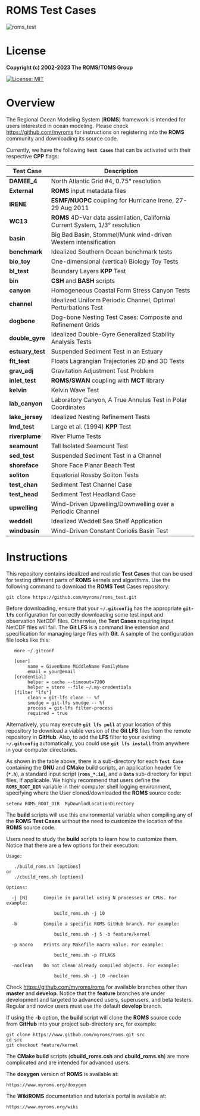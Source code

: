# ROMS Test Cases

![roms_test](https://github.com/myroms/roms_test/assets/23062912/faf56433-3e95-469f-a65c-8464d9c690b2)

# License

**Copyright (c) 2002-2023 The ROMS/TOMS Group**

[![License: MIT](https://img.shields.io/badge/License-MIT-yellow.svg)](https://opensource.org/licenses/MIT)

# Overview

The Regional Ocean Modeling System (**ROMS**) framework is intended for users
interested in ocean modeling. Please check https://github.com/myroms for
instructions on registering into the **ROMS** community and downloading its source
code.

Currently, we have the following **`Test Cases`** that can be activated with
their respective **CPP** flags:

| Test Case |  Description |
| --------- | ------------ |
| **DAMEE_4** | North Atlantic Grid #4, 0.75&deg; resolution |
| **External** | **ROMS** input metadata files |
| **IRENE** | **ESMF/NUOPC** coupling for Hurricane Irene, 27-29 Aug 2011 |
| **WC13** | **ROMS** 4D-Var data assimilation, California Current System, 1/3&deg; resolution |
| **basin** | Big Bad Basin, Stommel/Munk wind-driven Western intensification |
| **benchmark** | Idealized Southern Ocean benchmark tests |
| **bio_toy** | One-dimensional (vertical) Biology Toy Tests |
| **bl_test** | Boundary Layers **KPP** Test |
| **bin** | **CSH** and **BASH** scripts |
| **canyon** | Homogeneous Coastal Form Stress Canyon Tests |
| **channel** | Idealized Uniform Periodic Channel, Optimal Perturbations Test |
| **dogbone** | Dog-bone Nesting Test Cases: Composite and Refinement Grids |
| **double_gyre** | Idealized Double-Gyre Generalized Stability Analysis Tests |
| **estuary_test** | Suspended Sediment Test in an Estuary |
| **flt_test** | Floats Lagrangian Trajectories 2D and 3D Tests |
| **grav_adj** | Gravitation Adjustment Test Problem |
| **inlet_test** | **ROMS/SWAN** coupling with **MCT** library |
| **kelvin** | Kelvin Wave Test |
| **lab_canyon** | Laboratory Canyon, A True Annulus Test in Polar Coordinates |
| **lake_jersey** | Idealized Nesting Refinement Tests |
| **lmd_test** | Large et al. (1994) **KPP** Test |
| **riverplume** | River Plume Tests |
| **seamount** | Tall Isolated Seamount Test |
| **sed_test** | Suspended Sediment Test in a Channel |
| **shoreface** | Shore Face Planar Beach Test |
| **soliton** | Equatorial Rossby Soliton Tests |
| **test_chan** | Sediment Test Channel Case |
| **test_head** | Sediment Test Headland Case |
| **upwelling** | Wind-Driven Upwelling/Downwelling over a Periodic Channel |
| **weddell** | Idealized Weddell Sea Shelf Application |
| **windbasin** | Wind-Driven Constant Coriolis Basin Test |

# Instructions

This repository contains idealized and realistic **Test Cases** that can be used
for testing different parts of **ROMS** kernels and algorithms. Use the following command to download the **ROMS Test** Cases repository:
```
git clone https://github.com/myroms/roms_test.git
```

Before downloading, ensure that your **`~/.gitconfig`** has the appropriate
**`git-lfs`** configuration for correctly downloading some test input and
observation NetCDF files. Otherwise, the **Test Cases** requiring input NetCDF
files will fail. The **Git LFS** is a command line extension and specification
for managing large files with **Git**. A sample of the configuration file looks
like this:
```
   more ~/.gitconf

   [user]
        name = GivenName MiddleName FamilyName
        email = your@email
   [credential]
        helper = cache --timeout=7200
        helper = store --file ~/.my-credentials
   [filter "lfs"]
        clean = git-lfs clean -- %f
        smudge = git-lfs smudge -- %f
        process = git-lfs filter-process
        required = true
```

Alternatively, you may execute **`git lfs pull`** at your location of this
repository to download a viable version of the **Git LFS** files from the
remote repository in **GitHub**. Also, to add the **LFS** filter to your
existing **`~/.gitconfig`** automatically, you could use **`git lfs install`**
from anywhere in your computer directories.

As shown in the table above, there is a sub-directory for each **`Test Case`**
containing the **GNU** and **CMake** build scripts, an application header file
(**`*.h`**), a standard input script (**`roms_*.in`**), and a **`Data`**
sub-directory for input files, if applicable. We highly recommend that users
define the **`ROMS_ROOT_DIR`** variable in their computer shell logging
environment, specifying where the User cloned/downloaded the **ROMS** source code:
```
setenv ROMS_ROOT_DIR  MyDownlodLocationDirectory
```
The **build** scripts will use this environmental variable when compiling any of
the **ROMS Test Cases** without the need to customize the location of the
**ROMS** source code.

Users need to study the **build** scripts to learn how to customize them.
Notice that there are a few options for their execution:

```
Usage:

   ./build_roms.sh [options]
or
   ./cbuild_roms.sh [options]

Options:

  -j [N]      Compile in parallel using N processes or CPUs. For example:

                  build_roms.sh -j 10

  -b          Compile a specific ROMS GitHub branch. For example:

                  build_roms.sh -j 5 -b feature/kernel

  -p macro    Prints any Makefile macro value. For example:

                  build_roms.sh -p FFLAGS

  -noclean    Do not clean already compiled objects. For example:

                  build_roms.sh -j 10 -noclean
```
Check https://github.com/myroms/roms for available branches other than **master**
and **develop**. Notice that the **feature** branches are under development and
targeted to advanced users, superusers, and beta testers. Regular and novice
users must use the default **develop** branch.

If using the **-b** option, the **build** script will clone the **ROMS** source
code from **GitHub** into your project sub-directory **`src`**, for example:
```
git clone https://www.github.com/myroms/roms.git src
cd src
git checkout feature/kernel
```
The **CMake build** scripts (**cbuild_roms.csh** and **cbuild_roms.sh**) are more
complicated and are intended for advanced users.

The **doxygen** version of **ROMS** is available at:
```
https://www.myroms.org/doxygen
```
The **WikiROMS** documentation and tutorials portal is available at:
```
https://www.myroms.org/wiki
```
